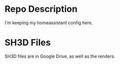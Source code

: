 # Repo Description

I'm keeping my homeassistant config here.

# SH3D Files

SH3D files are in Google Drive, as well as the renders.